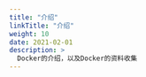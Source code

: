 ```yaml
---
title: "介绍"
linkTitle: "介绍"
weight: 10
date: 2021-02-01
description: >
  Docker的介绍，以及Docker的资料收集
---
```



